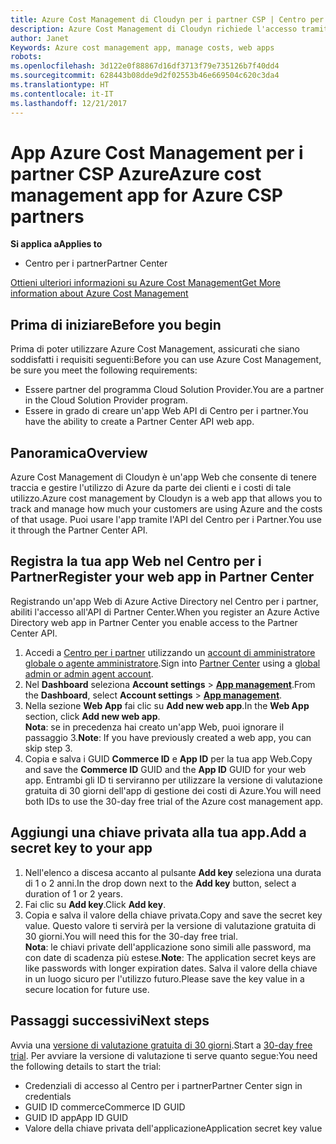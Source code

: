 ```yaml
---
title: Azure Cost Management di Cloudyn per i partner CSP | Centro per i partner
description: Azure Cost Management di Cloudyn richiede l'accesso tramite provisioning dell'API Centro per i partner.
author: Janet
Keywords: Azure cost management app, manage costs, web apps
robots: 
ms.openlocfilehash: 3d122e0f88867d16df3713f79e735126b7f40dd4
ms.sourcegitcommit: 628443b08dde9d2f02553b46e669504c620c3da4
ms.translationtype: HT
ms.contentlocale: it-IT
ms.lasthandoff: 12/21/2017
---
```

# <a name="azure-cost-management-app-for-azure-csp-partners"></a><span data-ttu-id="ea7d8-103">App Azure Cost Management per i partner CSP Azure</span><span class="sxs-lookup"><span data-stu-id="ea7d8-103">Azure cost management app for Azure CSP partners</span></span>  

**<span data-ttu-id="ea7d8-104">Si applica a</span><span class="sxs-lookup"><span data-stu-id="ea7d8-104">Applies to</span></span>**

-  <span data-ttu-id="ea7d8-105">Centro per i partner</span><span class="sxs-lookup"><span data-stu-id="ea7d8-105">Partner Center</span></span>

[<span data-ttu-id="ea7d8-106">Ottieni ulteriori informazioni su Azure Cost Management</span><span class="sxs-lookup"><span data-stu-id="ea7d8-106">Get More information about Azure Cost Management</span></span>](https://go.microsoft.com/fwlink/p/?linkid=857893)

## <a name="before-you-begin"></a><span data-ttu-id="ea7d8-107">Prima di iniziare</span><span class="sxs-lookup"><span data-stu-id="ea7d8-107">Before you begin</span></span>
<span data-ttu-id="ea7d8-108">Prima di poter utilizzare Azure Cost Management, assicurati che siano soddisfatti i requisiti seguenti:</span><span class="sxs-lookup"><span data-stu-id="ea7d8-108">Before you can use Azure Cost Management, be sure you meet the following requirements:</span></span>
- <span data-ttu-id="ea7d8-109">Essere partner del programma Cloud Solution Provider.</span><span class="sxs-lookup"><span data-stu-id="ea7d8-109">You are a partner in the Cloud Solution Provider program.</span></span>
- <span data-ttu-id="ea7d8-110">Essere in grado di creare un'app Web API di Centro per i partner.</span><span class="sxs-lookup"><span data-stu-id="ea7d8-110">You have the ability to create a Partner Center API web app.</span></span>

## <a name="overview"></a><span data-ttu-id="ea7d8-111">Panoramica</span><span class="sxs-lookup"><span data-stu-id="ea7d8-111">Overview</span></span>

<span data-ttu-id="ea7d8-112">Azure Cost Management di Cloudyn è un'app Web che consente di tenere traccia e gestire l'utilizzo di Azure da parte dei clienti e i costi di tale utilizzo.</span><span class="sxs-lookup"><span data-stu-id="ea7d8-112">Azure cost management by Cloudyn is a web app that allows you to track and manage how much your customers are using Azure and the costs of that usage.</span></span> <span data-ttu-id="ea7d8-113">Puoi usare l'app tramite l'API del Centro per i Partner.</span><span class="sxs-lookup"><span data-stu-id="ea7d8-113">You use it through the Partner Center API.</span></span>

## <a name="register-your-web-app-in-partner-center"></a><span data-ttu-id="ea7d8-114">Registra la tua app Web nel Centro per i Partner</span><span class="sxs-lookup"><span data-stu-id="ea7d8-114">Register your web app in Partner Center</span></span>
<span data-ttu-id="ea7d8-115">Registrando un'app Web di Azure Active Directory nel Centro per i partner, abiliti l'accesso all'API di Partner Center.</span><span class="sxs-lookup"><span data-stu-id="ea7d8-115">When you register an Azure Active Directory web app in Partner Center you enable access to the Partner Center API.</span></span> 
1.  <span data-ttu-id="ea7d8-116">Accedi a [Centro per i partner](https://partnercenter.microsoft.com/en-us/pcv/dashboard/overview) utilizzando un [account di amministratore globale o agente amministratore](create-user-accounts-and-set-permissions.md).</span><span class="sxs-lookup"><span data-stu-id="ea7d8-116">Sign into [Partner Center](https://partnercenter.microsoft.com/en-us/pcv/dashboard/overview) using a [global admin or admin agent account](create-user-accounts-and-set-permissions.md).</span></span>
2.  <span data-ttu-id="ea7d8-117">Nel **Dashboard** seleziona **Account settings** &gt; **[App management](https://partnercenter.microsoft.com/en-us/pcv/apiintegration/appmanagement)**.</span><span class="sxs-lookup"><span data-stu-id="ea7d8-117">From the **Dashboard**, select **Account settings** &gt; **[App management](https://partnercenter.microsoft.com/en-us/pcv/apiintegration/appmanagement)**.</span></span>
3.  <span data-ttu-id="ea7d8-118">Nella sezione **Web App** fai clic su **Add new web app**.</span><span class="sxs-lookup"><span data-stu-id="ea7d8-118">In the **Web App** section, click **Add new web app**.</span></span>
<br> <span data-ttu-id="ea7d8-119">**Nota**: se in precedenza hai creato un'app Web, puoi ignorare il passaggio 3.</span><span class="sxs-lookup"><span data-stu-id="ea7d8-119">**Note**: If you have previously created a web app, you can skip step 3.</span></span>
4.  <span data-ttu-id="ea7d8-120">Copia e salva i GUID **Commerce ID** e **App ID** per la tua app Web.</span><span class="sxs-lookup"><span data-stu-id="ea7d8-120">Copy and save the **Commerce ID** GUID and the **App ID** GUID for your web app.</span></span> <span data-ttu-id="ea7d8-121">Entrambi gli ID ti serviranno per utilizzare la versione di valutazione gratuita di 30 giorni dell'app di gestione dei costi di Azure.</span><span class="sxs-lookup"><span data-stu-id="ea7d8-121">You will need both IDs to use the 30-day free trial of the Azure cost management app.</span></span>

## <a name="add-a-secret-key-to-your-app"></a><span data-ttu-id="ea7d8-122">Aggiungi una chiave privata alla tua app.</span><span class="sxs-lookup"><span data-stu-id="ea7d8-122">Add a secret key to your app</span></span>
1.  <span data-ttu-id="ea7d8-123">Nell'elenco a discesa accanto al pulsante **Add key** seleziona una durata di 1 o 2 anni.</span><span class="sxs-lookup"><span data-stu-id="ea7d8-123">In the drop down next to the **Add key** button, select a duration of 1 or 2 years.</span></span>
2.  <span data-ttu-id="ea7d8-124">Fai clic su **Add key**.</span><span class="sxs-lookup"><span data-stu-id="ea7d8-124">Click **Add key**.</span></span> 
3.  <span data-ttu-id="ea7d8-125">Copia e salva il valore della chiave privata.</span><span class="sxs-lookup"><span data-stu-id="ea7d8-125">Copy and save the secret key value.</span></span> <span data-ttu-id="ea7d8-126">Questo valore ti servirà per la versione di valutazione gratuita di 30 giorni.</span><span class="sxs-lookup"><span data-stu-id="ea7d8-126">You will need this for the 30-day free trial.</span></span>
<br><span data-ttu-id="ea7d8-127">**Nota**: le chiavi private dell'applicazione sono simili alle password, ma con date di scadenza più estese.</span><span class="sxs-lookup"><span data-stu-id="ea7d8-127">**Note**: The application secret keys are like passwords with longer expiration dates.</span></span> <span data-ttu-id="ea7d8-128">Salva il valore della chiave in un luogo sicuro per l'utilizzo futuro.</span><span class="sxs-lookup"><span data-stu-id="ea7d8-128">Please save the key value in a secure location for future use.</span></span>

## <a name="next-steps"></a><span data-ttu-id="ea7d8-129">Passaggi successivi</span><span class="sxs-lookup"><span data-stu-id="ea7d8-129">Next steps</span></span>
<span data-ttu-id="ea7d8-130">Avvia una [versione di valutazione gratuita di 30 giorni](https://go.microsoft.com/fwlink/?linkid=857895).</span><span class="sxs-lookup"><span data-stu-id="ea7d8-130">Start a [30-day free trial](https://go.microsoft.com/fwlink/?linkid=857895).</span></span>
<span data-ttu-id="ea7d8-131">Per avviare la versione di valutazione ti serve quanto segue:</span><span class="sxs-lookup"><span data-stu-id="ea7d8-131">You need the following details to start the trial:</span></span>
- <span data-ttu-id="ea7d8-132">Credenziali di accesso al Centro per i partner</span><span class="sxs-lookup"><span data-stu-id="ea7d8-132">Partner Center sign in credentials</span></span>
- <span data-ttu-id="ea7d8-133">GUID ID commerce</span><span class="sxs-lookup"><span data-stu-id="ea7d8-133">Commerce ID GUID</span></span>
- <span data-ttu-id="ea7d8-134">GUID ID app</span><span class="sxs-lookup"><span data-stu-id="ea7d8-134">App ID GUID</span></span>
- <span data-ttu-id="ea7d8-135">Valore della chiave privata dell'applicazione</span><span class="sxs-lookup"><span data-stu-id="ea7d8-135">Application secret key value</span></span>
